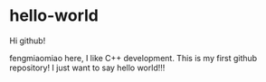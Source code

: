 # hello-world

Hi github!

fengmiaomiao here, I like C++ development.
This is my first github repository!
I just want to say hello world!!!
